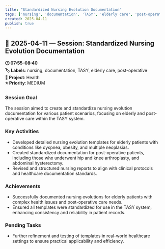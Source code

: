```yaml
---
title: "Standardized Nursing Evolution Documentation"
tags: ['nursing', 'documentation', 'TASY', 'elderly care', 'post-operative']
created: 2025-04-11
publish: true
---
```


## 📅 2025-04-11 — Session: Standardized Nursing Evolution Documentation

**🕒 07:55–08:40**  
**🏷️ Labels**: nursing, documentation, TASY, elderly care, post-operative  
**📂 Project**: Health  
**⭐ Priority**: MEDIUM  


### Session Goal
The session aimed to create and standardize nursing evolution documentation for various patient scenarios, focusing on elderly and post-operative care within the TASY system.

### Key Activities
- Developed detailed nursing evolution templates for elderly patients with conditions like dyspnea, obesity, and multiple neoplasias.
- Created standardized documentation for post-operative patients, including those who underwent hip and knee arthroplasty, and abdominal hysterectomy.
- Revised and structured nursing reports to align with clinical protocols and healthcare documentation standards.

### Achievements
- Successfully documented nursing evolutions for elderly patients with complex health issues and post-operative care needs.
- Ensured all templates were standardized for use in the TASY system, enhancing consistency and reliability in patient records.

### Pending Tasks
- Further refinement and testing of templates in real-world healthcare settings to ensure practical applicability and efficiency.
